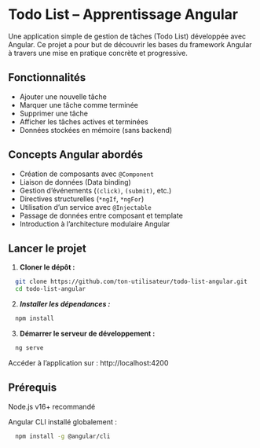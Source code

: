 # Todo List – Apprentissage Angular

Une application simple de gestion de tâches (Todo List) développée avec Angular.
Ce projet a pour but de découvrir les bases du framework Angular à travers une mise en pratique concrète et progressive.

## Fonctionnalités

- Ajouter une nouvelle tâche
- Marquer une tâche comme terminée
- Supprimer une tâche
- Afficher les tâches actives et terminées
- Données stockées en mémoire (sans backend)

## Concepts Angular abordés

- Création de composants avec `@Component`
- Liaison de données (Data binding)
- Gestion d’événements (`(click)`, `(submit)`, etc.)
- Directives structurelles (`*ngIf`, `*ngFor`)
- Utilisation d’un service avec `@Injectable`
- Passage de données entre composant et template
- Introduction à l’architecture modulaire Angular

## Lancer le projet

1. **Cloner le dépôt :**

```bash
  git clone https://github.com/ton-utilisateur/todo-list-angular.git
  cd todo-list-angular
```

2. ***Installer les dépendances :***
```bash
  npm install
```

3. **Démarrer le serveur de développement :**
```bash
  ng serve
```

Accéder à l’application sur : http://localhost:4200

## Prérequis

Node.js v16+ recommandé

Angular CLI installé globalement :
```bash
  npm install -g @angular/cli
```
